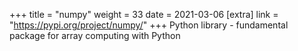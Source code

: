 +++
title = "numpy"
weight = 33
date = 2021-03-06
[extra]
link = "https://pypi.org/project/numpy/"
+++
Python library - fundamental package for array computing with Python


